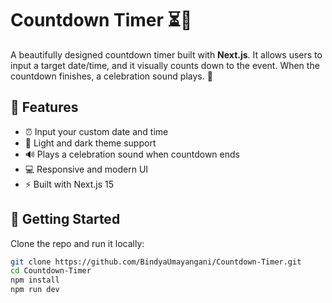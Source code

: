 # Countdown Timer ⏳🎉

A beautifully designed countdown timer built with **Next.js**. It allows users to input a target date/time, and it visually counts down to the event. When the countdown finishes, a celebration sound plays. 🌟

## 🔧 Features

- ⏰ Input your custom date and time
- 🎨 Light and dark theme support
- 🔊 Plays a celebration sound when countdown ends
- 💻 Responsive and modern UI
- ⚡ Built with Next.js 15

## 🚀 Getting Started

Clone the repo and run it locally:

```bash
git clone https://github.com/BindyaUmayangani/Countdown-Timer.git
cd Countdown-Timer
npm install
npm run dev
